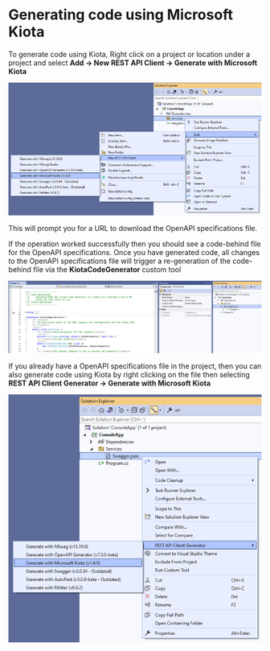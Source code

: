 # Generating code using Microsoft Kiota

To generate code using Kiota, Right click on a project or location under a project and select **Add -> New REST API Client -> Generate with Microsoft Kiota**

![Add New REST API Client](/images/kiota/add-new.png)

This will prompt you for a URL to download the OpenAPI specifications file.

If the operation worked successfully then you should see a code-behind file for the OpenAPI specifications. Once you have generated code, all changes to the OpenAPI specifications file will trigger a re-generation of the code-behind file via the **KiotaCodeGenerator** custom tool

![Custom Tool Experience](/images/kiota/custom-tool-experience.png)

If you already have a OpenAPI specifications file in the project, then you can also generate code using Kiota by right clicking on the file then selecting **REST API Client Generator -> Generate with Microsoft Kiota**

![Generate code using Kiota](/images/kiota/generate-from-existing.png)